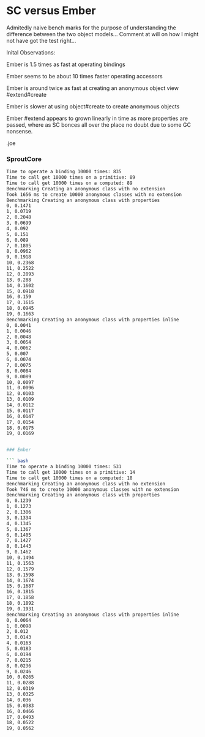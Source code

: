 # SC versus Ember

Admitedly naive bench marks for the purpose of understanding the difference between the two object models... Comment at
will on how I might not have got the test right...

Inital Observations:

Ember is 1.5 times as fast at operating bindings

Ember seems to be about 10 times faster operating accessors

Ember is around twice as fast at creating an anonymous object view #extend#create

Ember is slower at using object#create to create anonymous objects

Ember #extend appears to grown linearly in time as more properties are passed, where as SC bonces all over the place
no doubt due to some GC nonsense.

.joe


### SproutCore

``` bash
Time to operate a binding 10000 times: 835
Time to call get 10000 times on a primitive: 89
Time to call get 10000 times on a computed: 89
Benchmarking Creating an anonymous class with no extension
Took 1656 ms to create 10000 anonymous classes with no extension
Benchmarking Creating an anonymous class with properties
0, 0.1471
1, 0.0719
2, 0.2048
3, 0.0699
4, 0.092
5, 0.151
6, 0.089
7, 0.1805
8, 0.0962
9, 0.1918
10, 0.2368
11, 0.2522
12, 0.2893
13, 0.288
14, 0.1602
15, 0.0918
16, 0.159
17, 0.1615
18, 0.0945
19, 0.1663
Benchmarking Creating an anonymous class with properties inline
0, 0.0041
1, 0.0046
2, 0.0048
3, 0.0054
4, 0.0062
5, 0.007
6, 0.0074
7, 0.0075
8, 0.0084
9, 0.0089
10, 0.0097
11, 0.0096
12, 0.0103
13, 0.0109
14, 0.0112
15, 0.0117
16, 0.0147
17, 0.0154
18, 0.0175
19, 0.0169


### Ember

``` bash
Time to operate a binding 10000 times: 531
Time to call get 10000 times on a primitive: 14
Time to call get 10000 times on a computed: 18
Benchmarking Creating an anonymous class with no extension
Took 746 ms to create 10000 anonymous classes with no extension
Benchmarking Creating an anonymous class with properties
0, 0.1239
1, 0.1273
2, 0.1306
3, 0.1334
4, 0.1345
5, 0.1367
6, 0.1405
7, 0.1427
8, 0.1443
9, 0.1462
10, 0.1494
11, 0.1563
12, 0.1579
13, 0.1598
14, 0.1674
15, 0.1687
16, 0.1815
17, 0.1858
18, 0.1892
19, 0.1931
Benchmarking Creating an anonymous class with properties inline
0, 0.0064
1, 0.0098
2, 0.012
3, 0.0143
4, 0.0163
5, 0.0183
6, 0.0194
7, 0.0215
8, 0.0236
9, 0.0246
10, 0.0265
11, 0.0288
12, 0.0319
13, 0.0325
14, 0.036
15, 0.0383
16, 0.0466
17, 0.0493
18, 0.0522
19, 0.0562